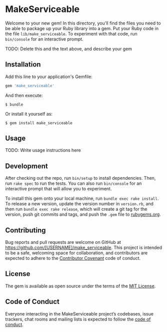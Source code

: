 # MakeServiceable

Welcome to your new gem! In this directory, you'll find the files you need to be able to package up your Ruby library into a gem. Put your Ruby code in the file `lib/make_serviceable`. To experiment with that code, run `bin/console` for an interactive prompt.

TODO: Delete this and the text above, and describe your gem

## Installation

Add this line to your application's Gemfile:

```ruby
gem 'make_serviceable'
```

And then execute:

    $ bundle

Or install it yourself as:

    $ gem install make_serviceable

## Usage

TODO: Write usage instructions here

## Development

After checking out the repo, run `bin/setup` to install dependencies. Then, run `rake spec` to run the tests. You can also run `bin/console` for an interactive prompt that will allow you to experiment.

To install this gem onto your local machine, run `bundle exec rake install`. To release a new version, update the version number in `version.rb`, and then run `bundle exec rake release`, which will create a git tag for the version, push git commits and tags, and push the `.gem` file to [rubygems.org](https://rubygems.org).

## Contributing

Bug reports and pull requests are welcome on GitHub at https://github.com/[USERNAME]/make_serviceable. This project is intended to be a safe, welcoming space for collaboration, and contributors are expected to adhere to the [Contributor Covenant](http://contributor-covenant.org) code of conduct.

## License

The gem is available as open source under the terms of the [MIT License](https://opensource.org/licenses/MIT).

## Code of Conduct

Everyone interacting in the MakeServiceable project’s codebases, issue trackers, chat rooms and mailing lists is expected to follow the [code of conduct](https://github.com/[USERNAME]/make_serviceable/blob/master/CODE_OF_CONDUCT.md).
